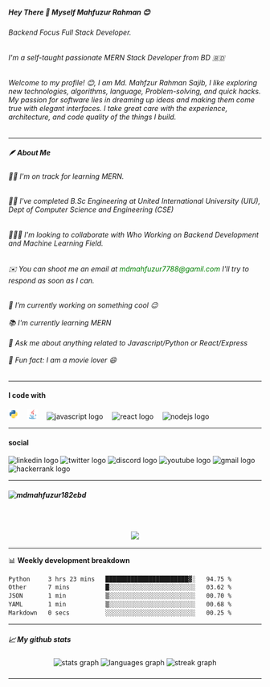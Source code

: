 <h5 align="left"; > Hey There 👋 Myself Mahfuzur Rahman 😊</h5>

<h6>Backend Focus Full Stack Developer. </h6>
<h6>I'm a self-taught passionate MERN Stack Developer from BD 🇧🇩</h6>

<h6 align="left">Welcome to my profile! 😊, I am Md. Mahfzur Rahman Sajib, I like exploring new technologies, algorithms, language, Problem-solving, and quick hacks. My passion for software lies in dreaming up ideas and making them come true with elegant interfaces. I take great care with the experience, architecture, and code quality of the things I build.</h6>

-------
<h5 align="left"> 🪶 About Me</h5>
<h6 align ="left"> 🧑‍💻 I'm on track for learning MERN. </h6>
<h6 align ="left" > 🧑‍🎓 I've completed B.Sc Engineering at United International University (UIU), Dept of Computer Science and Engineering (CSE) </h6>
<h6> 🧑‍🤝‍🧑 I'm looking to collaborate with Who Working on Backend Development and  Machine Learning Field. </h6>
<h6> ✉️ You can shoot me an email at <span style="color:green">mdmahfuzur7788@gamil.com</span> I'll try to respond as soon as I can.</h6>
<h6 align="left"> 🔭 I’m currently working on something cool 😉 <br><br> 📚 I'm currently learning MERN  <br><br> 💬 Ask me about anything related to Javascript/Python or React/Express<br><br> 🎲 Fun fact: I am a movie lover 😄</h6>

-------
<h4 align="left">I code with</h4>
<div align="left">
  <img src="https://raw.githubusercontent.com/devicons/devicon/master/icons/python/python-original.svg" alt="python" height="20"/>
  <img  width="10"/>
  
  <img src="https://raw.githubusercontent.com/devicons/devicon/master/icons/java/java-original.svg" height="20"  alt="java"  />
  <img width="10" />
  
  <img src="https://cdn.jsdelivr.net/gh/devicons/devicon/icons/javascript/javascript-original.svg" height="20" alt="javascript logo"  />
  <img width="10" />
  
  <img src="https://cdn.jsdelivr.net/gh/devicons/devicon/icons/react/react-original.svg" height="20" alt="react logo"  />
  <img width="10" />

  <img src="https://cdn.jsdelivr.net/gh/devicons/devicon/icons/nodejs/nodejs-original.svg" height="20" alt="nodejs logo"  />
  <img width="10" />
</div>

-------
<h4>social </h4>
<div align="left">
  <img src="https://img.shields.io/static/v1?message=LinkedIn&logo=linkedin&label=&color=0077B5&logoColor=white&labelColor=&style=for-the-badge" height="20" alt="linkedin logo"  />
  <img src="https://img.shields.io/static/v1?message=Twitch&logo=twitch&label=&color=9146FF&logoColor=white&labelColor=&style=for-the-badge" height="20" alt="twitter logo"  />
  <img src="https://img.shields.io/static/v1?message=Discord&logo=discord&label=&color=7289DA&logoColor=white&labelColor=&style=for-the-badge" height="20" alt="discord logo"  />
  <img src="https://img.shields.io/static/v1?message=Youtube&logo=youtube&label=&color=FF0000&logoColor=white&labelColor=&style=for-the-badge" height="20" alt="youtube logo"  />
  <img src="https://img.shields.io/static/v1?message=Gmail&logo=gmail&label=&color=D14836&logoColor=white&labelColor=&style=for-the-badge" height="20" alt="gmail logo"  />
  <img src="https://img.shields.io/static/v1?message=HackerRank&logo=hackerrank&label=&color=2EC866&logoColor=white&labelColor=&style=for-the-badge" height="20" alt="hackerrank logo"  />
</div>

-------
<h5 align="left"> <img src="https://komarev.com/ghpvc/?username=mdmahfuzur182ebd&label=Profile%20views&color=0e75b6&style=flat" alt="mdmahfuzur182ebd" /> </h5>
<h5 align="left"> <a href="https://twitter.com/" target="blank"><img src="https://img.shields.io/twitter/follow/?logo=twitter&style=for-the-badge" alt="" /></a> </h5>
<div align="center">
  <img src="https://profile-counter.glitch.me/mdmahfuzur182ebd/count.svg?"  />
</div>

-------

📊 **Weekly development breakdown**
<!--START_SECTION:waka-->

```txt
Python     3 hrs 23 mins   ███████████████████████▓░   94.75 %
Other      7 mins          █░░░░░░░░░░░░░░░░░░░░░░░░   03.62 %
JSON       1 min           ▒░░░░░░░░░░░░░░░░░░░░░░░░   00.70 %
YAML       1 min           ▒░░░░░░░░░░░░░░░░░░░░░░░░   00.68 %
Markdown   0 secs          ░░░░░░░░░░░░░░░░░░░░░░░░░   00.25 %
```

<!--END_SECTION:waka-->

-------

<h5> 📈 My github stats</h5>
<div align="center">
  <img src="https://github-readme-stats.vercel.app/api?username=mdmahfuzur182ebd&hide_title=false&hide_rank=true&show_icons=true&include_all_commits=true&count_private=true&disable_animations=false&theme=dracula&locale=en&hide_border=false&order=1" height="150" alt="stats graph"  />
  <img src="https://github-readme-stats.vercel.app/api/top-langs?username=mdmahfuzur182ebd&locale=en&hide_title=false&layout=compact&card_width=320&langs_count=6&theme=dracula&hide_border=false&order=2" height="150" alt="languages graph"  />
  <img src="https://streak-stats.demolab.com?user=mdmahfuzur182ebd&locale=en&mode=daily&theme=dracula&hide_border=false&border_radius=5&order=3" height="150" alt="streak graph"  />
</div>

###

-------


